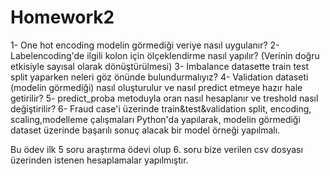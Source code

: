 # Homework2
1- One hot encoding modelin görmediği veriye nasıl uygulanır?
2- Labelencoding'de ilgili kolon için ölçeklendirme nasıl yapılır? (Verinin doğru etkisiyle sayısal olarak dönüştürülmesi)
3- Imbalance datasette train test split yaparken neleri göz önünde bulundurmalıyız?
4- Validation dataseti (modelin görmediği) nasıl oluşturulur ve nasıl predict etmeye hazır hale getirilir?
5- predict_proba metoduyla oran nasıl hesaplanır ve treshold nasıl değiştirilir?
6- Fraud case'i üzerinde train&test&validation split, encoding, scaling,modelleme çalışmaları Python'da yapılarak, modelin görmediği dataset üzerinde başarılı sonuç alacak bir model örneği yapılmalı.

Bu ödev ilk 5 soru araştırma ödevi olup 6. soru bize verilen csv dosyası üzerinden istenen hesaplamalar yapılmıştır.
